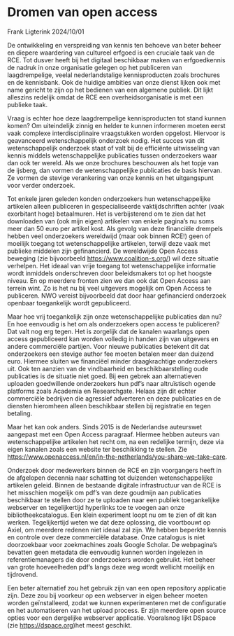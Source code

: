 


# Dromen van open access 

Frank Ligterink 2024/10/01

De ontwikkeling en verspreiding van kennis ten behoeve van beter beheer en diepere waardering van cultureel erfgoed is een cruciale taak van de RCE. Tot dusver heeft bij het digitaal beschikbaar maken van erfgoedkennis de nadruk in onze organisatie gelegen op het publiceren van laagdrempelige, veelal nederlandstalige kennisproducten zoals brochures en de kennisbank. Ook de huidige ambities van onze dienst lijken ook met name gericht te zijn op het bedienen van een algemene publiek. Dit lijkt alleszins redelijk omdat de RCE een overheidsorganisatie is met een publieke taak.

Vraag is echter hoe deze laagdrempelige kennisproducten tot stand kunnen komen? Om uiteindelijk zinnig en helder te kunnen informeren moeten eerst vaak complexe interdisciplinaire vraagstukken worden opgelost. Hiervoor is geavanceerd wetenschappelijk onderzoek nodig. Het succes van dit wetenschappelijk onderzoek staat of valt bij de efficiënte uitwisseling van kennis middels wetenschappelijke publicaties tussen onderzoekers waar dan ook ter wereld. Als we onze brochures beschouwen als het topje van de ijsberg, dan vormen de wetenschappelijke publicaties de basis hiervan. Ze vormen de stevige verankering van onze kennis en het uitgangspunt voor verder onderzoek.

Tot enkele jaren geleden konden onderzoekers hun wetenschappelijke artikelen alleen publiceren in gespecialiseerde vaktijdschriften achter (vaak exorbitant hoge) betaalmuren. Het is verbijsterend om te zien dat het downloaden van (ook mijn eigen) artikelen van enkele pagina’s nu soms meer dan 50 euro per artikel kost. Als gevolg van deze financiële drempels hebben veel onderzoekers wereldwijd (maar ook binnen RCE!) geen of moeilijk toegang tot wetenschappelijke artikelen, terwijl deze vaak met publieke middelen zijn gefinancierd. De wereldwijde Open Access beweging (zie bijvoorbeeld https://www.coalition-s.org/) wil deze situatie verhelpen. Het ideaal van vrije toegang tot wetenschappelijke informatie wordt inmiddels onderschreven door beleidsmakers tot op het hoogste niveau. En op meerdere fronten zien we dan ook dat Open Access aan terrein wint. Zo is het nu bij veel uitgevers mogelijk om Open Access te publiceren. NWO vereist bijvoorbeeld dat door haar gefinancierd onderzoek openbaar toegankelijk wordt gepubliceerd.

Maar hoe vrij toegankelijk zijn onze wetenschappelijke publicaties dan nu? En hoe eenvoudig is het om als onderzoekers open access te publiceren? Dat valt nog erg tegen. Het is zorgelijk dat de kanalen waarlangs open access gepubliceerd kan worden volledig in handen zijn van uitgevers en andere commerciële partijen. Voor nieuwe publicaties betekent dit dat onderzoekers een stevige author fee moeten betalen meer dan duizend euro. Hiermee sluiten we financiëel minder draagkrachtige onderzoekers uit. Ook ten aanzien van de vindbaarheid en beschikbaarstelling oude publicaties is de situatie niet goed. Bij een gebrek aan alternatieven uploaden goedwillende onderzoekers hun pdf’s naar altruïstisch ogende platforms zoals Academia en Researchgate. Helaas zijn dit echter commerciële bedrijven die agressief adverteren en deze publicaties en de diensten hieromheen alleen beschikbaar stellen bij registratie en tegen betaling.

Maar het kan ook anders. Sinds 2015 is de Nederlandse auteurswet aangepast met een Open Access paragraaf. Hiermee hebben auteurs van wetenschappelijke artikelen het recht om, na een redelijke termijn, deze via eigen kanalen zoals een website ter beschikking te stellen. Zie https://www.openaccess.nl/en/in-the-netherlands/you-share-we-take-care.

Onderzoek door medewerkers binnen de RCE en zijn voorgangers heeft in de afgelopen decennia naar schatting tot duizenden wetenschappelijke artikelen geleid. Binnen de bestaande digitale infrastructuur van de RCE is het misschien mogelijk om pdf’s van deze goudmijn aan publicaties beschikbaar te stellen door ze te uploaden naar een publiek toegankelijke webserver en tegelijkertijd hyperlinks toe te voegen aan onze bibliotheekcatalogus. Een klein experiment loopt nu om te zien of dit kan werken. Tegelijkertijd weten we dat deze oplossing, die voortbouwt op Axiel, om meerdere redenen niet ideaal zal zijn. We hebben beperkte kennis en controle over deze commerciële database. Onze catalogus is niet doorzoekbaar voor zoekmachines zoals Google Scholar. De webpagina’s bevatten geen metadata die eenvoudig kunnen worden ingelezen in referentiemanagers die door onderzoekers worden gebruikt. Het beheer van grote hoeveelheden pdf’s langs deze weg wordt wellicht moeilijk en tijdrovend.

Een beter alternatief zou het gebruik zijn van een open repository applicatie zijn. Deze zou bij voorkeur op een webserver in eigen beheer moeten worden geïnstalleerd, zodat we kunnen experimenteren met de configuratie en het automatiseren van het upload process. Er zijn meerdere open source opties voor een dergelijke webserver applicatie. Vooralsnog lijkt DSpace (zie https://dspace.org)het meest geschikt. 



